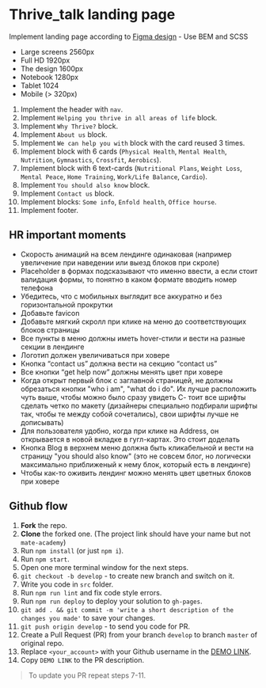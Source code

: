 # Thrive_talk landing page
Implement landing page according to [Figma design](https://www.figma.com/file/aHd2rHMrnzDXhowLuIQjIyVQ/ThriveTalk-Landing-Page?node-id=0%3A1) - Use BEM and SCSS
- Large screens 2560px
- Full HD 1920px
- The design 1600px
- Notebook 1280px
- Tablet 1024
- Mobile (> 320px)

1. Implement the header with `nav`.
1. Implement `Helping you thrive in all areas of life` block.
1. Implement `Why Thrive?` block.
1. Implement `About us` block.
1. Implement `We can help you with` block with the card reused 3 times.
1. Implement block with 6 cards (`Physical Health`, `Mental Health`, `Nutrition`,
   `Gymnastics`, `Crossfit`, `Aerobics`).
1. Implement block with 6 text-cards (`Nutritional Plans`, `Weight Loss`, `Mental Peace`,
   `Home Training`, `Work/Life Balance`, `Cardio`).
1. Implement `You should also know` block.
1. Implement `Contact us` block.
1. Implement blocks: `Some info`, `Enfold health`, `Office hourse`.
1. Implement footer.


## HR important moments
- Скорость анимаций на всем лендинге одинаковая (например увеличение при наведении или выезд блоков при скроле)
- Placeholder в формах подсказывают что именно ввести, а если стоит валидация формы, то понятно в каком формате вводить номер телефона
- Убедитесь, что с мобильных выглядит все аккуратно и без горизонтальной прокрутки
- Добавьте favicon
- Добавьте мягкий скролл при клике на меню до соответствующих блоков страницы
- Все пункты в меню должны иметь hover-стили и вести на разные секции в лендинге
- Логотип должен увеличиваться при ховере
- Кнопка “contact us” должна вести на секцию “contact us”
- Все кнопки “get help now” должны менять цвет при ховере
- Когда открыт первый блок с заглавной страницей, не должны обрезаться кнопки "who i am", "what do i do". Их лучше расположить чуть выше, чтобы можно было сразу увидеть
С- тоит все шрифты сделать четко по макету (дизайнеры специально подбирали шрифты так, чтобы те между собой сочетались), свои шрифты лучше не дописывать)
- Для пользователя удобно, когда при клике на Address, он открывается в новой вкладке в гугл-картах. Это стоит доделать
- Кнопка Blog в верхнем меню должна быть кликабельной и вести на страницу "you should also know" (это не совсем блог, но логически максимально приближеный к нему блок, который есть в лендинге)
- Чтобы как-то оживить лендинг можно менять цвет цветных блоков при ховере


## Github flow
1. **Fork** the repo.
2. **Clone** the forked one. (The project link should have your name but not `mate-academy`)
3. Run `npm install` (or just `npm i`).
4. Run `npm start`.
5. Open one more terminal window for the next steps.
6. `git checkout -b develop` - to create new branch and switch on it.
7. Write you code in `src` folder.
8. Run `npm run lint` and fix code style errors.
9. Run `npm run deploy` to deploy your solution to `gh-pages`.
10. `git add . && git commit -m 'write a short description of the changes you made'` to save your changes.
11. `git push origin develop` - to send you code for PR.
12. Create a Pull Request (PR) from your branch `develop` to branch `master` of original repo.
13. Replace `<your_account>` with your Github username in the
  [DEMO LINK](https://<your_account>.github.io/Thrive_talk/).
14. Copy `DEMO LINK` to the PR description.

> To update you PR repeat steps 7-11.
